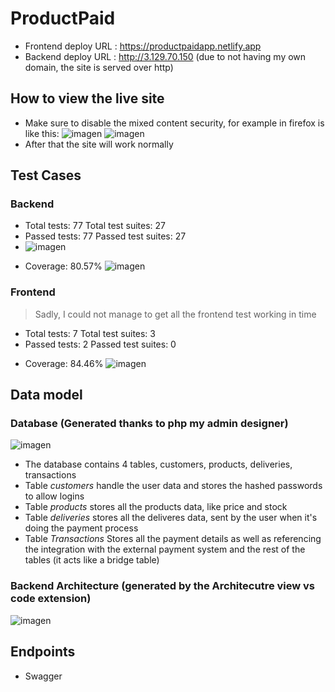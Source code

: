 # ProductPaid

- Frontend deploy URL : https://productpaidapp.netlify.app
- Backend deploy URL : http://3.129.70.150  (due to not having my own domain, the site is served over http)

## How to view the live site
 - Make sure to disable the mixed content security, for example in firefox is like this:
 ![imagen](https://github.com/user-attachments/assets/6069e168-9ba1-4e61-a9bb-57078a84678c)
 ![imagen](https://github.com/user-attachments/assets/2f6c5e9a-1a38-433e-aaa2-3e5b1d886df8)
 - After that the site will work normally

## Test Cases
### Backend
 - Total tests: 77  Total test suites: 27
 - Passed tests: 77 Passed test suites: 27
 - ![imagen](https://github.com/user-attachments/assets/5cce000b-0fd1-4f97-99d2-01ce498fbada)

* Coverage: 80.57% ![imagen](https://github.com/user-attachments/assets/5b6d4262-197e-481a-bfc5-090813e32eb1)

### Frontend
 > Sadly, I could not manage to get all the frontend test working in time
 - Total tests: 7  Total test suites: 3
 - Passed tests: 2 Passed test suites: 0
* Coverage: 84.46% ![imagen](https://github.com/user-attachments/assets/57ce8620-4237-4351-bef1-274cd6992ae4)


## Data model
### Database (Generated thanks to php my admin designer)
![imagen](https://github.com/user-attachments/assets/a8afd602-3c59-4ea6-a68f-1d6e43e3869e)
- The database contains 4 tables, customers, products, deliveries, transactions
- Table *customers* handle the user data and stores the hashed passwords to allow logins
- Table *products* stores all the products data, like price and stock
- Table *deliveries* stores all the deliveres data, sent by the user when it's doing the payment process
- Table *Transactions* Stores all the payment details as well as referencing the integration with the external payment system and the rest of the tables (it acts like a bridge table)

### Backend Architecture (generated by the Architecutre view vs code extension)
![imagen](https://github.com/user-attachments/assets/61ce93d7-a1ae-4b3e-a2bd-5bbba71d1ae4)


## Endpoints
 * Swagger



